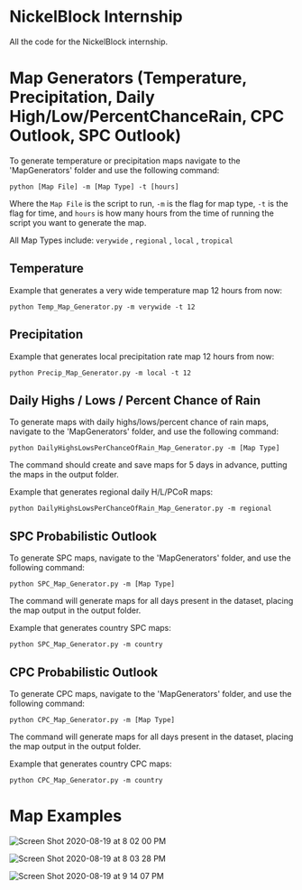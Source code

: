 # NickelBlock Internship
All the code for the NickelBlock internship.

Map Generators (Temperature, Precipitation, Daily High/Low/PercentChanceRain, CPC Outlook, SPC Outlook)
==
To generate temperature or precipitation maps navigate to the 'MapGenerators' folder and use the following command:

```
python [Map File] -m [Map Type] -t [hours]
```

Where the `Map File` is the script to run, `-m` is the flag for map type, `-t` is the flag for time, and `hours` is how many hours from the time of running the script you want to generate the map.

All Map Types include: `verywide` , `regional` , `local` , `tropical`

Temperature
--
Example that generates a very wide temperature map 12 hours from now:

```
python Temp_Map_Generator.py -m verywide -t 12
```

Precipitation
--
Example that generates local precipitation rate map 12 hours from now:

```
python Precip_Map_Generator.py -m local -t 12
```

Daily Highs / Lows / Percent Chance of Rain
--
To generate maps with daily highs/lows/percent chance of rain maps, navigate to the 'MapGenerators' folder, and use the following command:

```
python DailyHighsLowsPerChanceOfRain_Map_Generator.py -m [Map Type]
```

The command should create and save maps for 5 days in advance, putting the maps in the output folder.

Example that generates regional daily H/L/PCoR maps:

```
python DailyHighsLowsPerChanceOfRain_Map_Generator.py -m regional
```

SPC Probabilistic Outlook
--
To generate SPC maps, navigate to the 'MapGenerators' folder, and use the following command:

```
python SPC_Map_Generator.py -m [Map Type]
```

The command will generate maps for all days present in the dataset, placing the map output in the output folder.

Example that generates country SPC maps:

```
python SPC_Map_Generator.py -m country
```

CPC Probabilistic Outlook
--
To generate CPC maps, navigate to the 'MapGenerators' folder, and use the following command:

```
python CPC_Map_Generator.py -m [Map Type]
```

The command will generate maps for all days present in the dataset, placing the map output in the output folder.

Example that generates country CPC maps:

```
python CPC_Map_Generator.py -m country
```

Map Examples
==

![Screen Shot 2020-08-19 at 8 02 00 PM](https://user-images.githubusercontent.com/45768739/90709100-0ca3fc00-e261-11ea-8136-96167cdc99e4.png)

![Screen Shot 2020-08-19 at 8 03 28 PM](https://user-images.githubusercontent.com/45768739/90709131-204f6280-e261-11ea-8df3-b64c8316e455.png)

![Screen Shot 2020-08-19 at 9 14 07 PM](https://user-images.githubusercontent.com/45768739/90709167-378e5000-e261-11ea-8976-fa9e68d13ca3.png)
